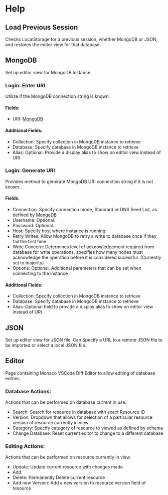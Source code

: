 # Help

## Load Previous Session
Checks LocalStorage for a previous session, whether MongoDB or JSON, and restores the editor view for that database. 

## MongoDB
Set up editor view for MongoDB Instance. 

### Login: Enter URI
Utilize if the MongoDB connection string is known. 

#### Fields:
  - URI: [MongoDB](https://www.mongodb.com/docs/manual/reference/connection-string/)

#### Additional Fields:
  - Collection: Specify collection in MongoDB instance to retrieve   
  - Database: Specify database in MongoDB instance to retrieve
  - Alias: Optional. Provide a display alias to show on editor view instead of URI

### Login: Generate URI
Provides method to generate MongoDB URI connection string if it is not known.

#### Fields:
  
  - Connection: Specify connection mode, Standard or DNS Seed List, as defined by [MongoDB](https://www.mongodb.com/docs/manual/reference/connection-string/)
  - Username: Optional.
  - Password: Optional.
  - Host: Specify host where instance is running 
  - Retry Writes: Allow MongoDB to retry a write to database once if they fail the first time 
  - Write Concern: Determines level of acknowledgement required from database for write operations, specifies how many nodes must acknowledge the operation before it is considered sucessful. (Currently set to majority)  
  - Options: Optional. Additional parameters that can be set when connecting to the instance

#### Additional Fields: 
  - Collection: Specify collection in MongoDB instance to retrieve   
  - Database: Specify database in MongoDB instance to retrieve
  - Alias: Optional field to provide a display alias to show on editor view instead of URI

## JSON
Set up editor view for JSON file. Can Specify a URL to a remote JSON file to be imported
or select a local JSON file.


## Editor
Page containing Monaco VSCode Diff Editor to allow editing of database entries. 

### Database Actions:
Actions that can be performed on database current in use.

- Search: Search for resource in database with exact Resource ID
- Version: Dropdown that allows for selection of a particular resource version of resource currently in view
- Category: Specify category of resource to viewed as defined by schema 
- Change Database: Reset current editor to change to a different database 

### Editing Actions:
Actions that can be performed on resource currently in view.

- Update: Update current resource with changes made  
- Add:
- Delete: Permanently Delete current resource  
- Add new Version: Add a new version to resource version field of resource  